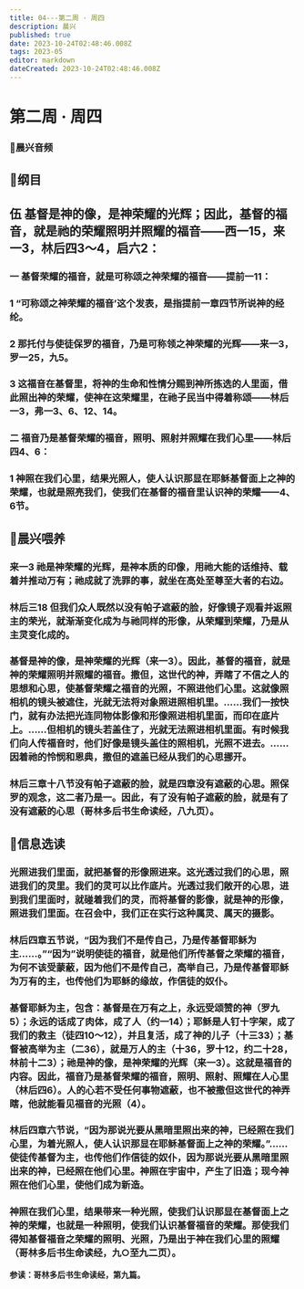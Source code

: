 ```yaml
---
title: 04---第二周 · 周四
description: 晨兴
published: true
date: 2023-10-24T02:48:46.008Z
tags: 2023-05
editor: markdown
dateCreated: 2023-10-24T02:48:46.008Z
---
```


# 第二周 · 周四
### 🎵晨兴音频

## 📖纲目

## 伍  基督是神的像，是神荣耀的光辉；因此，基督的福音，就是祂的荣耀照明并照耀的福音——西一15，来一3，林后四3～4，启六2：

### 一  基督荣耀的福音，就是可称颂之神荣耀的福音——提前一11：

### 1  “可称颂之神荣耀的福音’这个发表，是指提前一章四节所说神的经纶。

### 2  那托付与使徒保罗的福音，乃是可称领之神荣耀的光辉——来一3，罗一25，九5。

### 3  这福音在基督里，将神的生命和性情分赐到神所拣选的人里面，借此照出神的荣耀，使神在这荣耀里，在祂子民当中得着称颂——林后一3，弗一3、6、12、14。

### 二 福音乃是基督荣耀的福音，照明、照射并照耀在我们心里——林后四4、6：

### 1  神照在我们心里，结果光照人，使人认识那显在耶稣基督面上之神的荣耀，也就是照亮我们，使我们在基督的福音里认识神的荣耀——4、6节。

## 📖晨兴喂养

### **来一3    祂是神荣耀的光辉，是神本质的印像，用祂大能的话维持、载着并推动万有；祂成就了洗罪的事，就坐在高处至尊至大者的右边。**

### **林后三18    但我们众人既然以没有帕子遮蔽的脸，好像镜子观看并返照主的荣光，就渐渐变化成为与祂同样的形像，从荣耀到荣耀，乃是从主灵变化成的。**

### 基督是神的像，是神荣耀的光辉（来一3）。因此，基督的福音，就是神的荣耀照明并照耀的福音。撒但，这世代的神，弄瞎了不信之人的思想和心思，使基督荣耀之福音的光照，不照进他们心里。这就像照相机的镜头被遮住，光就无法将对象照进照相机里。……我们一按快门，就有办法把光连同物体影像和形像照进相机里面，而印在底片上。……但相机的镜头若盖住了，光就无法照进相机里面。有时候我们向人传福音时，他们好像是镜头盖住的照相机，光照不进去。……因着祂的怜悯和恩典，撒但的遮盖已经从我们的心思挪开。

### 林后三章十八节没有帕子遮蔽的脸，就是四章没有遮蔽的心思。照保罗的观念，这二者乃是一。因此，有了没有帕子遮蔽的脸，就是有了没有遮蔽的心思（哥林多后书生命读经，八九页）。

## 📖信息选读

### 光照进我们里面，就把基督的形像照进来。这光透过我们的心思，照进我们的灵里。我们的灵可以比作底片。光透过我们敞开的心思，进到我们里面时，就碰着我们的灵，而将基督的影像，就是神的形像，照进我们里面。在召会中，我们正在实行这种属灵、属天的摄影。

### 林后四章五节说，“因为我们不是传自己，乃是传基督耶稣为主……。”“因为”说明使徒的福音，就是他们所传基督之荣耀的福音，为何不该受蒙蔽，因为他们不是传自己，高举自己，乃是传基督耶稣为万有的主，也传他们为耶稣的缘故，作信徒的奴仆。

### 基督耶稣为主，包含：基督是在万有之上，永远受颂赞的神（罗九5）；永远的话成了肉体，成了人（约一14）；耶稣是人钉十字架，成了我们的救主（徒四10～12），并且复活，成了神的儿子（十三33）；基督被高举为主（二36），就是万人的主（十36，罗十12，约二十28，林前十二3）；祂是神的像，是神荣耀的光辉（来一3）。这就是福音的内容。因此，福音乃是基督荣耀的福音，照明、照射、照耀在人心里（林后四6）。人的心若不受任何事物遮蔽，也不被撒但这世代的神弄瞎，他就能看见福音的光照（4）。

### 林后四章六节说，“因为那说光要从黑暗里照出来的神，已经照在我们心里，为着光照人，使人认识那显在耶稣基督面上之神的荣耀。”……使徒传基督为主，也传他们作信徒的奴仆，因为那说光要从黑暗里照出来的神，已经照在他们心里。神照在宇宙中，产生了旧造；现今神照在他们心里，使他们成为新造。

### 神照在我们心里，结果带来一种光照，使我们认识那显在基督面上之神的荣耀，也就是一种照明，使我们认识基督福音的荣耀。那使我们得知基督福音之荣耀的照明、光照，乃是出于神在我们心里的照耀（哥林多后书生命读经，九○至九二页）。

**参读：哥林多后书生命读经，第九篇。**
<!-- Google tag (gtag.js) -->
<script async src="https://www.googletagmanager.com/gtag/js?id=G-1P8709Z16T"></script>
<script>
  window.dataLayer = window.dataLayer || [];
  function gtag(){dataLayer.push(arguments);}
  gtag('js', new Date());

  gtag('config', 'G-1P8709Z16T');
</script>
